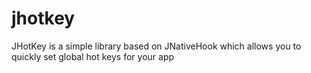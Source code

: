 # jhotkey
JHotKey is a simple library based on JNativeHook which allows you to quickly set global hot keys for your app
